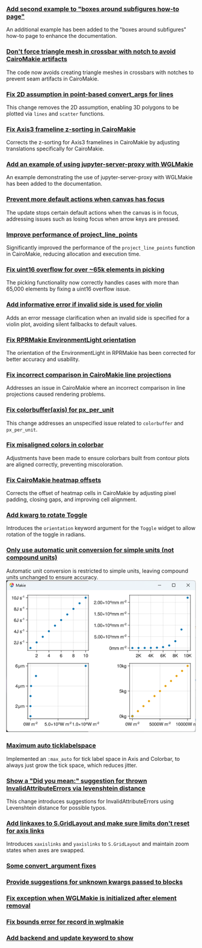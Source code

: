 ### [Add second example to "boxes around subfigures how-to page"](https://github.com/MakieOrg/Makie.jl/pull/4578)
An additional example has been added to the "boxes around subfigures" how-to page to enhance the documentation.

### [Don't force triangle mesh in crossbar with notch to avoid CairoMakie artifacts](https://github.com/MakieOrg/Makie.jl/pull/4587)
The code now avoids creating triangle meshes in crossbars with notches to prevent seam artifacts in CairoMakie.

### [Fix 2D assumption in point-based convert_args for lines](https://github.com/MakieOrg/Makie.jl/pull/4585)
This change removes the 2D assumption, enabling 3D polygons to be plotted via `lines` and `scatter` functions.

### [Fix Axis3 frameline z-sorting in CairoMakie](https://github.com/MakieOrg/Makie.jl/pull/4591)
Corrects the z-sorting for Axis3 framelines in CairoMakie by adjusting translations specifically for CairoMakie.

### [Add an example of using jupyter-server-proxy with WGLMakie](https://github.com/MakieOrg/Makie.jl/pull/4577)
An example demonstrating the use of jupyter-server-proxy with WGLMakie has been added to the documentation.

### [Prevent more default actions when canvas has focus](https://github.com/MakieOrg/Makie.jl/pull/4602)
The update stops certain default actions when the canvas is in focus, addressing issues such as losing focus when arrow keys are pressed.

### [Improve performance of project_line_points](https://github.com/MakieOrg/Makie.jl/pull/4601)
Significantly improved the performance of the `project_line_points` function in CairoMakie, reducing allocation and execution time.

### [Fix uint16 overflow for over ~65k elements in picking](https://github.com/MakieOrg/Makie.jl/pull/4604)
The picking functionality now correctly handles cases with more than 65,000 elements by fixing a uint16 overflow issue.

### [Add informative error if invalid side is used for violin](https://github.com/MakieOrg/Makie.jl/pull/4612)
Adds an error message clarification when an invalid side is specified for a violin plot, avoiding silent fallbacks to default values.

### [Fix RPRMakie EnvironmentLight orientation](https://github.com/MakieOrg/Makie.jl/pull/4629)
The orientation of the EnvironmentLight in RPRMakie has been corrected for better accuracy and usability.

### [Fix incorrect comparison in CairoMakie line projections](https://github.com/MakieOrg/Makie.jl/pull/4631)
Addresses an issue in CairoMakie where an incorrect comparison in line projections caused rendering problems.

### [Fix colorbuffer(axis) for px_per_unit](https://github.com/MakieOrg/Makie.jl/pull/4574)
This change addresses an unspecified issue related to `colorbuffer` and `px_per_unit`.

### [Fix misaligned colors in colorbar](https://github.com/MakieOrg/Makie.jl/pull/4618)
Adjustments have been made to ensure colorbars built from contour plots are aligned correctly, preventing miscoloration.

### [Fix CairoMakie heatmap offsets](https://github.com/MakieOrg/Makie.jl/pull/4633)
Corrects the offset of heatmap cells in CairoMakie by adjusting pixel padding, closing gaps, and improving cell alignment.

### [Add kwarg to rotate Toggle](https://github.com/MakieOrg/Makie.jl/pull/4471)
Introduces the `orientation` keyword argument for the `Toggle` widget to allow rotation of the toggle in radians.

### [Only use automatic unit conversion for simple units (not compound units)](https://github.com/MakieOrg/Makie.jl/pull/4583)
Automatic unit conversion is restricted to simple units, leaving compound units unchanged to ensure accuracy.
![image](./images/img1.png)

### [Maximum auto ticklabelspace](https://github.com/MakieOrg/Makie.jl/pull/4642)
Implemented an `:max_auto` for tick label space in Axis and Colorbar, to always just grow the tick space, which reduces jitter.

### [Show a "Did you mean:" suggestion for thrown InvalidAttributeErrors via levenshtein distance](https://github.com/MakieOrg/Makie.jl/pull/4645)
This change introduces suggestions for InvalidAttributeErrors using Levenshtein distance for possible typos.

### [Add linkaxes to S.GridLayout and make sure limits don't reset for axis links](https://github.com/MakieOrg/Makie.jl/pull/4643)
Introduces `xaxislinks` and `yaxislinks` to `S.GridLayout` and maintain zoom states when axes are swapped.

### [Some convert_argument fixes](https://github.com/MakieOrg/Makie.jl/pull/4599)
### [Provide suggestions for unknown kwargs passed to blocks](https://github.com/MakieOrg/Makie.jl/pull/4392)
### [Fix exception when WGLMakie is initialized after element removal](https://github.com/MakieOrg/Makie.jl/pull/4343)
### [Fix bounds error for record in wglmakie](https://github.com/MakieOrg/Makie.jl/pull/4639)
### [Add backend and update keyword to show](https://github.com/MakieOrg/Makie.jl/pull/4558)
